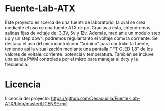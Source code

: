 # Fuente-Lab-ATX

  Este proyecto es acerca de una fuente de laboratorio, la cual se crea mediante el uso de una fuente ATX de pc. Gracias a esta, obtendremos salidas fijas de voltaje de: 3,3V, 5v y 12v. Además, mediante un modulo step up y un step down, podremos regular tanto el voltaje como la corriente. 
  Se destaca el uso del microcontrolador "Arduino" para controlar la fuente, teniendo así la visualización mediante una pantalla TFT OLED 1,8" de los valores de voltaje, corriente, potencia y temperatura. 
  También se incluye una salida PWM controlada por el micro para manejar el duty y la frecuencia.

# Licencia

  Licencia del proyecto: https://github.com/Desacudila/Fuente-Lab-ATX/blob/master/LICENSE.md

